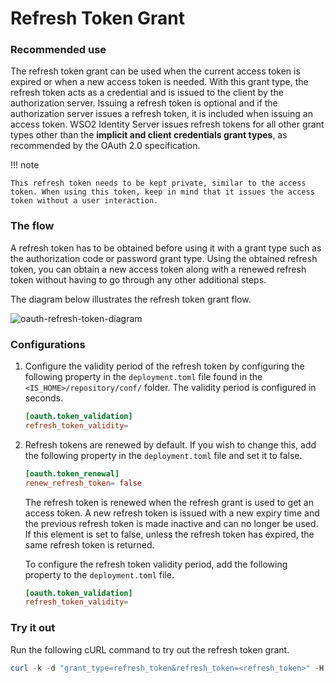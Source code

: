 # Refresh Token Grant

### Recommended use

The refresh token grant can be used when the current access token is
expired or when a new access token is needed. With this grant type, the
refresh token acts as a credential and is issued to the client by the
authorization server. Issuing a refresh token is optional and if the
authorization server issues a refresh token, it is included when issuing
an access token. WSO2 Identity Server issues refresh tokens for all
other grant types other than the **implicit and client credentials grant
types**, as recommended by the OAuth 2.0 specification.

!!! note
    
    This refresh token needs to be kept private, similar to the access
    token. When using this token, keep in mind that it issues the access
    token without a user interaction.
    

### The flow

A refresh token has to be obtained before using it with a grant type
such as the authorization code or password grant type. Using the
obtained refresh token, you can obtain a new access token along with a
renewed refresh token without having to go through any other additional
steps.

The diagram below illustrates the refresh token grant flow.

![oauth-refresh-token-diagram](../../assets/img/using-wso2-identity-server/oauth-refresh-token-diagram.png)

### Configurations

1.  Configure the validity period of the refresh token by configuring the following property in the `deployment.toml` file found in the `<IS_HOME>/repository/conf/` folder. The validity period is configured in seconds. 
    ``` toml
    [oauth.token_validation]
    refresh_token_validity= 
    ```
2.  Refresh tokens are renewed by default. If you wish to change this, add the following property in the `deployment.toml` file and set it to false. 
    ``` toml
    [oauth.token_renewal]
    renew_refresh_token= false
    ```

    The refresh token is renewed when the refresh grant is used to get
    an access token. A new refresh token is issued with a new expiry
    time and the previous refresh token is made inactive and can no
    longer be used. If this element is set to false, unless the refresh
    token has expired, the same refresh token is returned.

    To configure the refresh token validity period, add the following property to the `deployment.toml` file.
    ```toml
    [oauth.token_validation]
    refresh_token_validity= 
    ```

### Try it out

Run the following cURL command to try out the refresh token grant.

``` powershell
curl -k -d "grant_type=refresh_token&refresh_token=<refresh_token>" -H "Authorization: Basic <Base64Encoded(Client_Id:Client_Secret)>" -H "Content-Type: application/x-www-form-urlencoded" https://localhost:9443/oauth2/token
```

